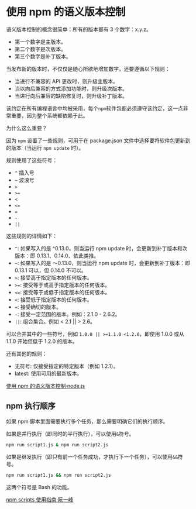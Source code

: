 <!--
 * @Description: npm&yarn文件夹
 * @Author: xiehuaqiang
 * @FilePath: /kaka-blogextension-output-#9
 * @Date: 2021-04-07 10:21:27
 * @LastEditTime: 2021-06-17 20:10:35
-->

# 使用 npm 的语义版本控制

语义版本控制的概念很简单：所有的版本都有 3 个数字：x.y.z。

- 第一个数字是主版本。
- 第二个数字是次版本。
- 第三个数字是补丁版本。

当发布新的版本时，不仅仅是随心所欲地增加数字，还要遵循以下规则：

- 当进行不兼容的 API 更改时，则升级主版本。
- 当以向后兼容的方式添加功能时，则升级次版本。
- 当进行向后兼容的缺陷修复时，则升级补丁版本。

该约定在所有编程语言中均被采用，每个`npm`软件包都必须遵守该约定，这一点非常重要，因为整个系统都依赖于此。

为什么这么重要？

因为 `npm` 设置了一些规则，可用于在 package.json 文件中选择要将软件包更新到的版本（当运行 `npm update` 时）。

规则使用了这些符号：

- `^` 插入号
- `~` 波浪号
- `>`
- `>=`
- `<`
- `<=`
- `=`
- `-`
- `||`

这些规则的详情如下：

- `^`: 如果写入的是 ^0.13.0，则当运行 npm update 时，会更新到补丁版本和次版本：即 0.13.1、0.14.0、依此类推。
- `~`: 如果写入的是 〜0.13.0，则当运行 npm update 时，会更新到补丁版本：即 0.13.1 可以，但 0.14.0 不可以。
- `>`: 接受高于指定版本的任何版本。
- `>=`: 接受等于或高于指定版本的任何版本。
- `<=`: 接受等于或低于指定版本的任何版本。
- `<`: 接受低于指定版本的任何版本。
- `=`: 接受确切的版本。
- `-`: 接受一定范围的版本。例如：2.1.0 - 2.6.2。
- `||`: 组合集合。例如 < 2.1 || > 2.6。

可以合并其中的一些符号，例如 `1.0.0 || >=1.1.0 <1.2.0`，即使用 1.0.0 或从 1.1.0 开始但低于 1.2.0 的版本。

还有其他的规则：

- 无符号: 仅接受指定的特定版本（例如 1.2.1）。
- latest: 使用可用的最新版本。

[使用 npm 的语义版本控制·node.js](http://nodejs.cn/learn/semantic-versioning-using-npm)

## npm 执行顺序

如果 npm 脚本里面需要执行多个任务，那么需要明确它们的执行顺序。

如果是并行执行（即同时的平行执行），可以使用`&`符号。

```sh
npm run script1.js & npm run script2.js
```

如果是继发执行（即只有前一个任务成功，才执行下一个任务），可以使用`&&`符号。

```sh
npm run script1.js && npm run script2.js
```

这两个符号是 Bash 的功能。

[npm scripts 使用指南·阮一峰](http://www.ruanyifeng.com/blog/2016/10/npm_scripts.html)
